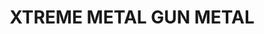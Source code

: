 ---
layout: product
title: "XTREME METAL GUN METAL"
price: "750" 
desc: "Enamel Metalizer 35mL"
img_path: "/assets/img/AK-483.webp"
brand: "AK "
available: false
special_offer: false
new: false
soon: false
cat: "020000"
subcat: "020200"
subsubcat: "020205"
sifra: "AK-483"
popular: false
spec: false
---